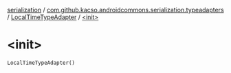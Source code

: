 [serialization](../../index.md) / [com.github.kacso.androidcommons.serialization.typeadapters](../index.md) / [LocalTimeTypeAdapter](index.md) / [&lt;init&gt;](.)

# &lt;init&gt;

`LocalTimeTypeAdapter()`